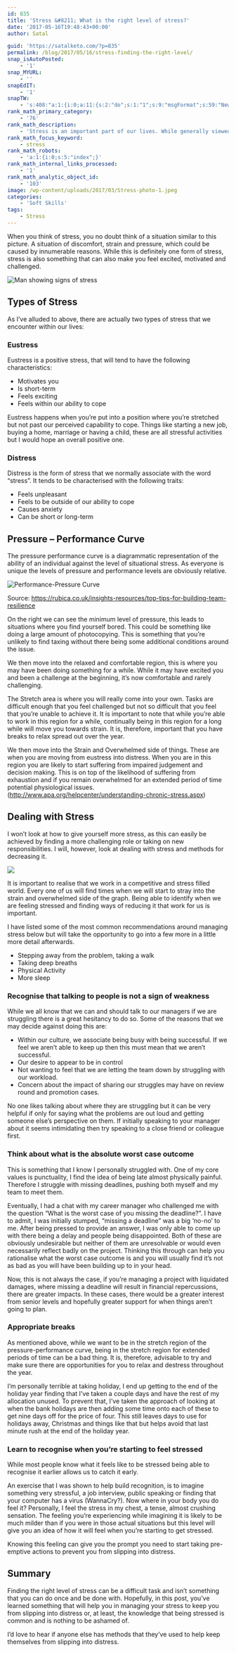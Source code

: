 ```yaml
---
id: 835
title: 'Stress &#8211; What is the right level of stress?'
date: '2017-05-16T19:48:43+00:00'
author: Satal

guid: 'https://satalketo.com/?p=835'
permalink: /blog/2017/05/16/stress-finding-the-right-level/
snap_isAutoPosted:
    - '1'
snap_MYURL:
    - ''
snapEdIT:
    - '1'
snapTW:
    - 's:408:"a:1:{i:0;a:11:{s:2:"do";s:1:"1";s:9:"msgFormat";s:59:"New post (%TITLE%) has been published on %SITENAME% - %URL%";s:8:"attchImg";s:1:"1";s:9:"isAutoImg";s:1:"A";s:8:"imgToUse";s:0:"";s:9:"isAutoURL";s:1:"A";s:8:"urlToUse";s:0:"";s:8:"isPosted";s:1:"1";s:4:"pgID";s:18:"864568395605397504";s:7:"postURL";s:55:"https://twitter.com/SatalKeto/status/864568395605397504";s:5:"pDate";s:19:"2017-05-16 19:49:03";}}";'
rank_math_primary_category:
    - '76'
rank_math_description:
    - 'Stress is an important part of our lives. While generally viewed as a negative, as long as we are able to find the right level it can be a positive.'
rank_math_focus_keyword:
    - stress
rank_math_robots:
    - 'a:1:{i:0;s:5:"index";}'
rank_math_internal_links_processed:
    - '1'
rank_math_analytic_object_id:
    - '103'
image: /wp-content/uploads/2017/03/Stress-photo-1.jpeg
categories:
    - 'Soft Skills'
tags:
    - Stress
---
```


When you think of stress, you no doubt think of a situation similar to this picture. A situation of discomfort, strain and pressure, which could be caused by innumerable reasons. While this is definitely one form of stress, stress is also something that can also make you feel excited, motivated and challenged.

![Man showing signs of stress](https://samjenkins.com/wp-content/uploads/2017/03/Stress-photo.jpeg)

## Types of Stress

As I’ve alluded to above, there are actually two types of stress that we encounter within our lives:

### Eustress

Eustress is a positive stress, that will tend to have the following characteristics:

- Motivates you
- Is short-term
- Feels exciting
- Feels within our ability to cope

Eustress happens when you’re put into a position where you’re stretched but not past our perceived capability to cope. Things like starting a new job, buying a home, marriage or having a child, these are all stressful activities but I would hope an overall positive one.

### Distress

Distress is the form of stress that we normally associate with the word “stress”. It tends to be characterised with the following traits:

- Feels unpleasant
- Feels to be outside of our ability to cope
- Causes anxiety
- Can be short or long-term

## Pressure – Performance Curve

The pressure performance curve is a diagrammatic representation of the ability of an individual against the level of situational stress. As everyone is unique the levels of pressure and performance levels are obviously relative.

![Performance-Pressure Curve](https://samjenkins.com/wp-content/uploads/2017/03/Performance-pressure-curve.png)

Source: https://rubica.co.uk/insights-resources/top-tips-for-building-team-resilience

On the right we can see the minimum level of pressure, this leads to situations where you find yourself bored. This could be something like doing a large amount of photocopying. This is something that you’re unlikely to find taxing without there being some additional conditions around the issue.

We then move into the relaxed and comfortable region, this is where you may have been doing something for a while. While it may have excited you and been a challenge at the beginning, it’s now comfortable and rarely challenging.

The Stretch area is where you will really come into your own. Tasks are difficult enough that you feel challenged but not so difficult that you feel that you’re unable to achieve it. It is important to note that while you’re able to work in this region for a while, continually being in this region for a long while will move you towards strain. It is, therefore, important that you have breaks to relax spread out over the year.

We then move into the Strain and Overwhelmed side of things. These are when you are moving from eustress into distress. When you are in this region you are likely to start suffering from impaired judgement and decision making. This is on top of the likelihood of suffering from exhaustion and if you remain overwhelmed for an extended period of time potential physiological issues. (<http://www.apa.org/helpcenter/understanding-chronic-stress.aspx>)

## Dealing with Stress

I won’t look at how to give yourself more stress, as this can easily be achieved by finding a more challenging role or taking on new responsibilities. I will, however, look at dealing with stress and methods for decreasing it.

![](https://samjenkins.com/wp-content/uploads/2017/04/Zen.jpeg)

It is important to realise that we work in a competitive and stress filled world. Every one of us will find times when we will start to stray into the strain and overwhelmed side of the graph. Being able to identify when we are feeling stressed and finding ways of reducing it that work for us is important.

I have listed some of the most common recommendations around managing stress below but will take the opportunity to go into a few more in a little more detail afterwards.

- Stepping away from the problem, taking a walk
- Taking deep breaths
- Physical Activity
- More sleep

### Recognise that talking to people is not a sign of weakness

While we all know that we can and should talk to our managers if we are struggling there is a great hesitancy to do so. Some of the reasons that we may decide against doing this are:

- Within our culture, we associate being busy with being successful. If we feel we aren’t able to keep up then this must mean that we aren’t successful.
- Our desire to appear to be in control
- Not wanting to feel that we are letting the team down by struggling with our workload.
- Concern about the impact of sharing our struggles may have on review round and promotion cases.

No one likes talking about where they are struggling but it can be very helpful if only for saying what the problems are out loud and getting someone else’s perspective on them. If initially speaking to your manager about it seems intimidating then try speaking to a close friend or colleague first.

### Think about what is the absolute worst case outcome

This is something that I know I personally struggled with. One of my core values is punctuality, I find the idea of being late almost physically painful. Therefore I struggle with missing deadlines, pushing both myself and my team to meet them.

Eventually, I had a chat with my career manager who challenged me with the question “What is the worst case of you missing the deadline?”. I have to admit, I was initially stumped, “missing a deadline” was a big ‘no-no’ to me. After being pressed to provide an answer, I was only able to come up with there being a delay and people being disappointed. Both of these are obviously undesirable but neither of them are unresolvable or would even necessarily reflect badly on the project. Thinking this through can help you rationalise what the worst case outcome is and you will usually find it’s not as bad as you will have been building up to in your head.

Now, this is not always the case, if you’re managing a project with liquidated damages, where missing a deadline will result in financial repercussions, there are greater impacts. In these cases, there would be a greater interest from senior levels and hopefully greater support for when things aren’t going to plan.

### Appropriate breaks

As mentioned above, while we want to be in the stretch region of the pressure-performance curve, being in the stretch region for extended periods of time can be a bad thing. It is, therefore, advisable to try and make sure there are opportunities for you to relax and destress throughout the year.

I’m personally terrible at taking holiday, I end up getting to the end of the holiday year finding that I’ve taken a couple days and have the rest of my allocation unused. To prevent that, I’ve taken the approach of looking at when the bank holidays are then adding some time onto each of these to get nine days off for the price of four. This still leaves days to use for holidays away, Christmas and things like that but helps avoid that last minute rush at the end of the holiday year.

### Learn to recognise when you’re starting to feel stressed

While most people know what it feels like to be stressed being able to recognise it earlier allows us to catch it early.

An exercise that I was shown to help build recognition, is to imagine something very stressful, a job interview, public speaking or finding that your computer has a virus (WannaCry?). Now where in your body you do feel it? Personally, I feel the stress in my chest, a tense, almost crushing sensation. The feeling you’re experiencing while imagining it is likely to be much milder than if you were in those actual situations but this level will give you an idea of how it will feel when you’re starting to get stressed.

Knowing this feeling can give you the prompt you need to start taking pre-emptive actions to prevent you from slipping into distress.

## Summary

Finding the right level of stress can be a difficult task and isn’t something that you can do once and be done with. Hopefully, in this post, you’ve learned something that will help you in managing your stress to keep you from slipping into distress or, at least, the knowledge that being stressed is common and is nothing to be ashamed of.

I’d love to hear if anyone else has methods that they’ve used to help keep themselves from slipping into distress.